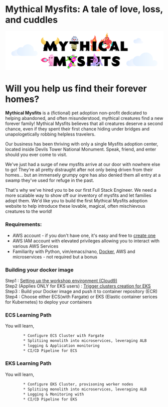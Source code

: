 
# Mythical Mysfits: A tale of love, loss, and cuddles

![mysfits-welcome](/images/mysfits-welcome.png)

# Will you help us find their forever homes?

**Mythical Mysfits** is a (fictional) pet adoption non-profit dedicated to helping abandoned, and often misunderstood, mythical creatures find a new forever family! Mythical Mysfits believes that all creatures deserve a second chance, even if they spent their first chance hiding under bridges and unapologetically robbing helpless travelers.

Our business has been thriving with only a single Mysfits adoption center, located inside Devils Tower National Monument. Speak, friend, and enter should you ever come to visit.

We've just had a surge of new mysfits arrive at our door with nowhere else to go! They're all pretty distraught after not only being driven from their homes... but an immensely grumpy ogre has also denied them all entry at a swamp they've used for refuge in the past.

That's why we've hired you to be our first Full Stack Engineer. We need a more scalable way to show off our inventory of mysfits and let families adopt them. We'd like you to build the first Mythical Mysfits adoption website to help introduce these lovable, magical, often mischievous creatures to the world!

### Requirements:
* AWS account - if you don't have one, it's easy and free to [create one](https://aws.amazon.com/)
* AWS IAM account with elevated privileges allowing you to interact with various AWS Services
* Familiarity with Python, vim/emacs/nano, [Docker](https://www.docker.com/), AWS and microservices - not required but a bonus

### Building your docker image

Step1 : [Setting up the workshop environment (Cloud9)](https://github.com/vanchee/containers-sydsummit-workshop-2019/blob/master/all-lab-modules/lab0-setting-up-environment/READ.md)   
Step2 (Applies ONLY for EKS users) : [Trigger clusters creation for EKS](https://github.com/vanchee/containers-sydsummit-workshop-2019/tree/master/all-lab-modules/lab0-setup-eks-cluster)      
Step3 : Build your Docker image and push it to container repository (ECR)    
Step4 : Choose either ECS(with Fargate) or EKS (Elastic container serices for Kubernetes) to deploy your containers

### ECS Learning Path

You will learn,
  
            * Configure ECS Cluster with Fargate  
            * Splitiing monolith into microservices, leveraging ALB  
            * logging & Application monitoring  
            * CI/CD Pipeline for ECS 

### EKS Learning Path
You will learn,
  
            * Configure EKS Cluster, provisoning worker nodes  
            * Splitiing monolith into microservices, leveraging ALB   
            * Logging & Monitoring with 
            * CI/CD Pipeline for EKS

